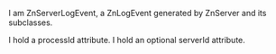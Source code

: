 I am ZnServerLogEvent, a ZnLogEvent generated by ZnServer and its subclasses.I hold a processId attribute.I hold an optional serverId attribute.